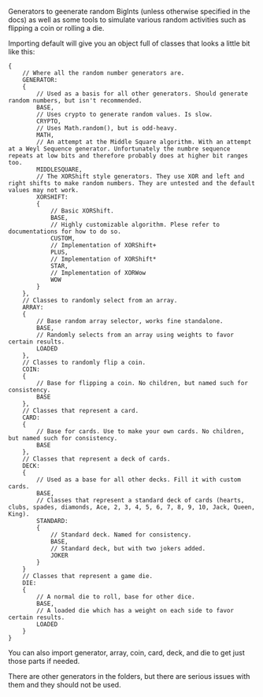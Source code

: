 Generators to geenerate random BigInts (unless otherwise specified in the docs) as well as some tools to simulate various random activities such as flipping a coin or rolling a die.

Importing default will give you an object full of classes that looks a little bit like this:
```
{
	// Where all the random number generators are.
	GENERATOR:
	{
		// Used as a basis for all other generators. Should generate random numbers, but isn't recommended.
		BASE,
		// Uses crypto to generate random values. Is slow.
		CRYPTO,
		// Uses Math.random(), but is odd-heavy.
		MATH,
		// An attempt at the Middle Square algorithm. With an attempt at a Weyl Sequence generator. Unfortunately the numbre sequence repeats at low bits and therefore probably does at higher bit ranges too.
		MIDDLESQUARE,
		// The XORShift style generators. They use XOR and left and right shifts to make random numbers. They are untested and the default values may not work.
		XORSHIFT:
		{
			// Basic XORShift. 
			BASE,
			// Highly customizable algorithm. Plese refer to documentations for how to do so.
			CUSTOM,
			// Implementation of XORShift+
			PLUS,
			// Implementation of XORShift*
			STAR,
			// Implementation of XORWow
			WOW
		}
	},
	// Classes to randomly select from an array.
	ARRAY:
	{
		// Base random array selector, works fine standalone.
		BASE,
		// Randomly selects from an array using weights to favor certain results.
		LOADED
	},
	// Classes to randomly flip a coin.
	COIN:
	{
		// Base for flipping a coin. No children, but named such for consistency.
		BASE
	},
	// Classes that represent a card.
	CARD:
	{
		// Base for cards. Use to make your own cards. No children, but named such for consistency.
		BASE
	},
	// Classes that represent a deck of cards.
	DECK:
	{
		// Used as a base for all other decks. Fill it with custom cards.
		BASE,
		// Classes that represent a standard deck of cards (hearts, clubs, spades, diamonds, Ace, 2, 3, 4, 5, 6, 7, 8, 9, 10, Jack, Queen, King).
		STANDARD:
		{
			// Standard deck. Named for consistency.
			BASE,
			// Standard deck, but with two jokers added.
			JOKER
		}
	}
	// Classes that represent a game die.
	DIE:
	{
		// A normal die to roll, base for other dice.
		BASE,
		// A loaded die which has a weight on each side to favor certain results.
		LOADED
	}
}
```

You can also import generator, array, coin, card, deck, and die to get just those parts if needed.

There are other generators in the folders, but there are serious issues with them and they should not be used.